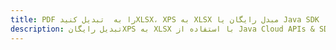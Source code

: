 ---title: PDF را به  تبدیل کنیدXLSX، XPS به XLSX مبدل رایگان یا Java SDKdescription: تبدیل رایگانXPS به XLSX با استفاده از Java Cloud APIs & SDK همچنین اسناد PDF را در Cloud ایجاد، ویرایش و رندر کنید.---